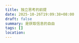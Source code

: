 ```yaml
---
title: 独立思考的前提
date: 2025-10-26T19:09:38+08:00
draft: false
summary: 是获取信息的自由
tags: []
location:
---
```

